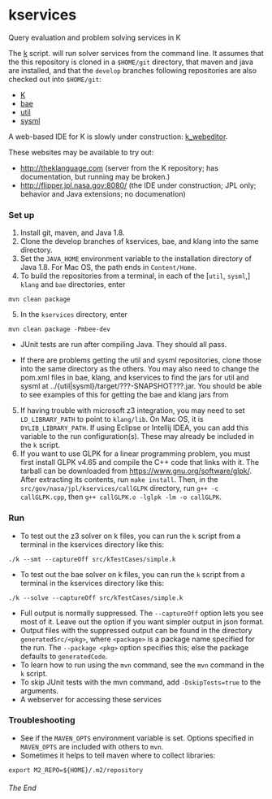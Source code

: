 # kservices
Query evaluation and problem solving services in K

The [k](https://github.com/Open-MBEE/kservices/blob/develop/k) script. will run solver
services from the command line.  It assumes that the this repository is cloned in a
`$HOME/git` directory, that maven and java are installed, and that the `develop`
branches following repositories are also checked out into `$HOME/git`:
  * [K](https://github.com/Open-MBEE/K/tree/develop)
  * [bae](https://github.com/Open-MBEE/bae/tree/develop)
  * [util](https://github.com/Open-MBEE/util/tree/develop)
  * [sysml](https://github.com/Open-MBEE/sysml/tree/develop)
  
A web-based IDE for K is slowly under construction:
[k_webeditor](https://github.jpl.nasa.gov/mbee-dev/k_webeditor).

These websites may be available to try out: 
  * http://theklanguage.com (server from the K repository; has documentation, but 
    running may be broken.)
  * http://flipper.jpl.nasa.gov:8080/ (the IDE under construction; JPL only; behavior
    and Java extensions; no documenation)

### Set up
  1. Install git, maven, and Java 1.8.
  1. Clone the develop branches of kservices, bae, and klang into the same directory.   
  3. Set the `JAVA_HOME` environment variable to the installation directory of Java 1.8.
     For Mac OS, the path ends in `Content/Home`.
  2. To build the repositories from a terminal, in each of the \[`util`, `sysml`,\]
     `klang` and `bae` directories, enter
  
    mvn clean package
    
  5. In the `kservices` directory, enter
  
    mvn clean package -Pmbee-dev
  
  * JUnit tests are run after compiling Java.  They should all pass.
    
  * If there are problems getting the util and sysml repositories, clone those into the
     same directory as the others.  You may also need to change the pom.xml files in bae,
     klang, and kservices to find the jars for util and sysml at 
     ../{util|sysml}/target/???-SNAPSHOT???.jar.  You should be able to see examples of 
     this for getting the bae and klang jars from 
  5. If having trouble with microsoft z3 integration, you may need to set `LD_LIBRARY_PATH`
     to point to `klang/lib`.  On Mac OS, it is `DYLIB_LIBRARY_PATH`.  If using Eclipse or
     Intellij IDEA, you can add this variable to the run configuration(s).  These may
     already be included in the `k` script.
  6. If you want to use GLPK for a linear programming problem, you must first install GLPK v4.65 and compile the C++ code that links with it. The tarball can be downloaded from https://www.gnu.org/software/glpk/. After extracting its contents, run `make install`. Then, in the `src/gov/nasa/jpl/kservices/callGLPK` directory, run `g++ -c callGLPK.cpp`, then `g++ callGLPK.o -lglpk -lm -o callGLPK`.
 
 ### Run
   * To test out the z3 solver on k files, you can run the `k` script from a
     terminal in the kservices directory like this:
     
    ./k --smt --captureOff src/kTestCases/simple.k

   * To test out the bae solver on k files, you can run the `k` script from a
     terminal in the kservices directory like this:
        
    ./k --solve --captureOff src/kTestCases/simple.k
  
   * Full output is normally suppressed.  The `--captureOff` option lets you see most
     of it.  Leave out the option if you want simpler output in json format.
   * Output files with the suppressed output can be found in the directory `generatedSrc/<pkg>`,
     where `<package>` is a package name specified for the run.  The `--package <pkg>` option
     specifies this; else the package defaults to `generatedCode`.  
   * To learn how to run using the `mvn` command, see the `mvn` command in the `k` script.
   * To skip JUnit tests with the mvn command, add `-DskipTests=true` to the arguments.
   * A webserver for accessing these services
  
  ### Troubleshooting

   * See if the `MAVEN_OPTS` environment variable is set.  Options specified in `MAVEN_OPTS`
     are included with others to `mvn`.
   * Sometimes it helps to tell maven where to collect libraries:
   
    export M2_REPO=${HOME}/.m2/repository

  ###### The End
 
